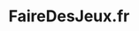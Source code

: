---
title: "FaireDesJeux.fr"
description: "Le site de formations gratuites pour apprendre à créer des jeux vidéo."
---